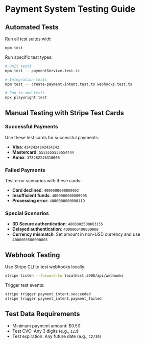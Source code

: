 # Payment System Testing Guide

## Automated Tests
Run all test suites with:
```bash
npm test
```

Run specific test types:
```bash
# Unit tests
npm test -- paymentService.test.ts

# Integration tests
npm test -- create-payment-intent.test.ts webhooks.test.ts

# End-to-end tests
npx playwright test
```

## Manual Testing with Stripe Test Cards

### Successful Payments
Use these test cards for successful payments:
- **Visa**: `4242424242424242`
- **Mastercard**: `5555555555554444`
- **Amex**: `378282246310005`

### Failed Payments
Test error scenarios with these cards:
- **Card declined**: `4000000000000002`
- **Insufficient funds**: `4000000000009995`
- **Processing error**: `4000000000000119`

### Special Scenarios
- **3D Secure authentication**: `4000002500003155`
- **Delayed authentication**: `4000000400000008`
- **Currency mismatch**: Set amount in non-USD currency and use `4000003560000008`

## Webhook Testing
Use Stripe CLI to test webhooks locally:
```bash
stripe listen --forward-to localhost:3000/api/webhooks
```

Trigger test events:
```bash
stripe trigger payment_intent.succeeded
stripe trigger payment_intent.payment_failed
```

## Test Data Requirements
- Minimum payment amount: $0.50
- Test CVC: Any 3 digits (e.g., `123`)
- Test expiration: Any future date (e.g., `12/30`)